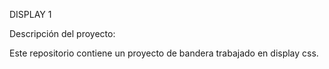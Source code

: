 DISPLAY 1



Descripción del proyecto:



Este repositorio contiene un proyecto de bandera trabajado en display css.

